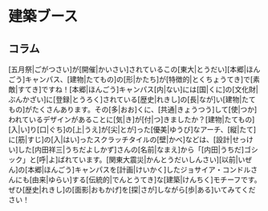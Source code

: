 # 建築ブース

## コラム
[五月祭|ごがつさい]が[開催|かいさい]されているこの[東大|とうだい][本郷|ほんごう]キャンパス、[建物|たてもの]の[形|かたち]が[特徴的|とくちょうてき]で[素敵|すてき]ですね！[本郷|ほんごう]キャンパス[内|ない]には[国|くに]の[文化財|ぶんかざい]に[登録|とうろく]されている[歴史|れきし]の[長|なが]い[建物|たてもの]がたくさんあります。その[多|おお]くに、[共通|きょうつう]して[使|つか]われているデザインがあることに[気|き]が[付|つ]きましたか？[建物|たてもの][入|い]り[口|ぐち]の[上|うえ]が[尖|とが]った[優美|ゆうび]なアーチ、[縦|たて]に[筋|すじ]の[入|はい]ったスクラッチタイルの[壁|かべ]などは、[設計|せっけい]した[内田祥三|うちだよしかず]さんの[名前|なまえ]から「[内田|うちだ]ゴシック」と[呼|よ]ばれています。[関東大震災|かんとうだいしんさい][以前|いぜん]の[本郷|ほんごう]キャンパスを[計画|けいかく]したジョサイア・コンドルさんにも[由来|ゆらい]する[伝統的|でんとうてき]な[建築|けんちく]モチーフです。ぜひ[歴史|れきし]の[面影|おもかげ]を[探|さが]しながら[歩|ある]いてみてください！
